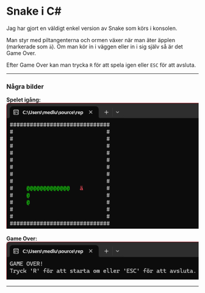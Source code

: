# Snake i C#

Jag har gjort en väldigt enkel version av Snake som körs i konsolen.  

Man styr med piltangenterna och ormen växer när man äter äpplen (markerade som `ä`). Om man kör in i väggen eller in i sig själv så är det Game Over.  

Efter Game Over kan man trycka `R` för att spela igen eller `ESC` för att avsluta.  

---

### Några bilder  

**Spelet igång:**  
![spel](bilder/gameplay.png)  

**Game Over:**  
![gameover](bilder/gameover.png)  

---
